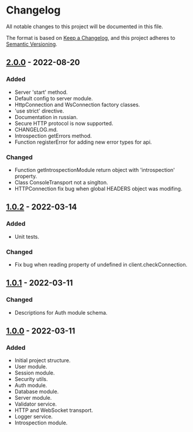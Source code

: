 # Changelog

All notable changes to this project will be documented in this file.

The format is based on [Keep a Changelog](https://keepachangelog.com/en/1.0.0/),
and this project adheres to [Semantic Versioning](https://semver.org/spec/v2.0.0.html).

<!-- ## [Unreleased] -->

## [2.0.0] - 2022-08-20

### Added

- Server 'start' method.
- Default config to server module.
- HttpConnection and WsConnection factory classes.
- 'use strict' directive.
- Documentation in russian.
- Secure HTTP protocol is now supported.
- CHANGELOG.md.
- Introspection getErrors method.
- Function registerError for adding new error types for api.

### Changed

- Function getIntrospectionModule return object with 'introspection' property.
- Class ConsoleTransport not a singlton.
- HTTPConnection fix bug when global HEADERS object was modifing.

## [1.0.2] - 2022-03-14

### Added

- Unit tests.

### Changed

- Fix bug when reading property of undefined in client.checkConnection.

## [1.0.1] - 2022-03-11

### Changed

- Descriptions for Auth module schema.

## [1.0.0] - 2022-03-11

### Added

- Initial project structure.
- User module.
- Session module.
- Security utils.
- Auth module.
- Database module.
- Server module.
- Validator service.
- HTTP and WebSocket transport.
- Logger service.
- Introspection module.

[unreleased]: https://github.com/web-soft-llc/web-soft-server/compare/v2.0.0...master
[2.0.0]: https://github.com/web-soft-llc/web-soft-server/compare/v.1.0.2...v2.0.0
[1.0.2]: https://github.com/web-soft-llc/web-soft-server/compare/v.1.0.1...v.1.0.2
[1.0.1]: https://github.com/web-soft-llc/web-soft-server/compare/v.1.0.0...v.1.0.1
[1.0.0]: https://github.com/web-soft-llc/web-soft-server/releases/tag/v.1.0.0

